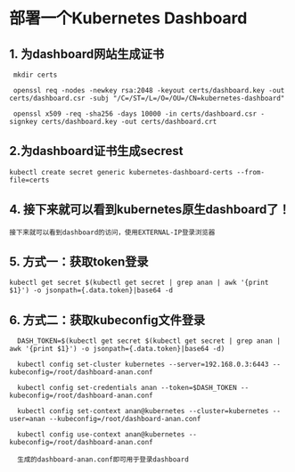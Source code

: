 # 部署⼀个Kubernetes Dashboard

## 1. 为dashboard⽹站⽣成证书

     mkdir certs
     
     openssl req -nodes -newkey rsa:2048 -keyout certs/dashboard.key -out certs/dashboard.csr -subj "/C=/ST=/L=/O=/OU=/CN=kubernetes-dashboard"

     openssl x509 -req -sha256 -days 10000 -in certs/dashboard.csr -signkey certs/dashboard.key -out certs/dashboard.crt

## 2.为dashboard证书⽣成secrest

    kubectl create secret generic kubernetes-dashboard-certs --from-file=certs

## 4. 接下来就可以看到kubernetes原⽣dashboard了！

    接下来就可以看到dashboard的访问，使⽤EXTERNAL-IP登录浏览器

## 5. 方式一：获取token登录

    kubectl get secret $(kubectl get secret | grep anan | awk '{print $1}') -o jsonpath={.data.token}|base64 -d

## 6. 方式二：获取kubeconfig文件登录

      DASH_TOKEN=$(kubectl get secret $(kubectl get secret | grep anan | awk '{print $1}') -o jsonpath={.data.token}|base64 -d)
      
      kubectl config set-cluster kubernetes --server=192.168.0.3:6443 --kubeconfig=/root/dashboard-anan.conf
      
      kubectl config set-credentials anan --token=$DASH_TOKEN --kubeconfig=/root/dashboard-anan.conf
      
      kubectl config set-context anan@kubernetes --cluster=kubernetes --user=anan --kubeconfig=/root/dashboard-anan.conf
      
      kubectl config use-context anan@kubernetes --kubeconfig=/root/dashboard-anan.conf
      
      生成的dashboard-anan.conf即可用于登录dashboard

